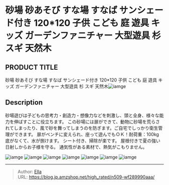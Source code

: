 # 砂場 砂あそび すな場 すなば サンシェード付き 120*120 子供 こども 庭 遊具 キッズ ガーデンファニチャー 大型遊具 杉 スギ 天然木


## PRODUCT TITLE 

砂場 砂あそび すな場 すなば サンシェード付き 120*120 子供 こども 庭 遊具 キッズ ガーデンファニチャー 大型遊具 杉 スギ 天然木![iamge](https://b2bfiles1.gigab2b.cn/image/wkseller/305/20220414_12b7376bf69a971d62ba70a6fd79529d.jpg)

## Description

砂場遊びは子どもの思考力・創造力・想像力などを刺激し、頭と全身、様々な能力を伸ばすことに役立ちます。
この砂場には扉ができて、動物に砂場を荒らされてしまったり、風で砂を舞ってしまうのを防ぎます。ご自宅でしっかり衛生管理ができます。
扉がベンチに変えられ、座って遊んでもＯＫ！耐荷重：100kg
底がなくて、水が捌けます。
シート付き、掃除が楽です。
屋根付きで夏の強い日射しからお子様を守る。 通気性がある素材で、熱気がこもりません。




![iamge](https://b2bfiles1.gigab2b.cn/image/wkseller/305/20220415_a0b23b859eacb3e6772975d00f70dfe8.jpg)
![iamge](https://b2bfiles1.gigab2b.cn/image/wkseller/305/20220415_db43a94796c0b514d510bd27b77b1d2c.jpg)
![iamge](https://b2bfiles1.gigab2b.cn/image/wkseller/305/20220415_288c15e276acc0b8bf66937be058ae81.jpg)
![iamge](https://b2bfiles1.gigab2b.cn/image/wkseller/305/20220415_51f3902118888d4c3b5afde1677179e0.jpg)
![iamge](https://b2bfiles1.gigab2b.cn/image/wkseller/305/20220415_8fd25b0466d8aac628513c3e8f7b2577.jpg)
![iamge](https://b2bfiles1.gigab2b.cn/image/wkseller/305/20220415_d806ee1c422d6fe53655790b651c2247.jpg)
![iamge](https://b2bfiles1.gigab2b.cn/image/wkseller/305/20220415_3db636ca0bdfa2e0d76d9d3d0d3dedac.jpg)


---

> Author: [Ella](https://blog.jp.amzshop.net/)  
> URL: https://blog.jp.amzshop.net/high_rated/n509-wf289990aaa/  

